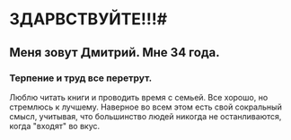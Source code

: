 # ЗДАРВСТВУЙТЕ!!!#
## Меня зовут Дмитрий. Мне 34 года.

### Терпение и труд все перетрут.

 Люблю читать книги и проводить время с семьей.
Все хорошо, но стремлюсь к лучшему. Наверное во всем этом есть свой сокральный смысл, учитывая, что большинство людей  никогда не останливаются, когда "входят" во вкус.

